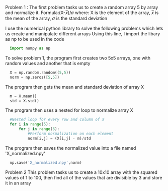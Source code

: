 Problem 1 :
The first problem tasks us to create a random array 5 by array and normalize it.
  Formula:(X-𝑥̅)/𝜎
  where: X is the element of the array,
         𝑥̅ is the mean of the array,
         𝜎 is the standard deviation

I use the numerical python library to solve the following problems which lets us create and manipulate different arrays
Using this line, I import the libary as np to be used in the code

``` python
  import numpy as np
```

To solve problem 1, the program first creates two 5x5 arrays, one with random values and another that is empty

``` python
  X = np.random.random((5,5))
  norm = np.zeros([5,5])
```

The program then gets the mean and standard deviation of array X

``` python
  m = X.mean()
  std = X.std()
```

The program then uses a nested for loop to normalize array X

``` python
  #Nested loop for every row and column of X
  for i in range(5):
      for j in range(5):
          #Perform normalization on each element
          norm[i,j] = (X[i,j] - m)/std
```

The program then saves the normalized value into a file named 'X_normalized.npy'

``` python
  np.save('X_normalized.npy',norm)
```

Problem 2
  This problem tasks us to create a 10x10 array with the squared values of 1 to 100, then find all of the values that are divisible by 3 and store it in an array
